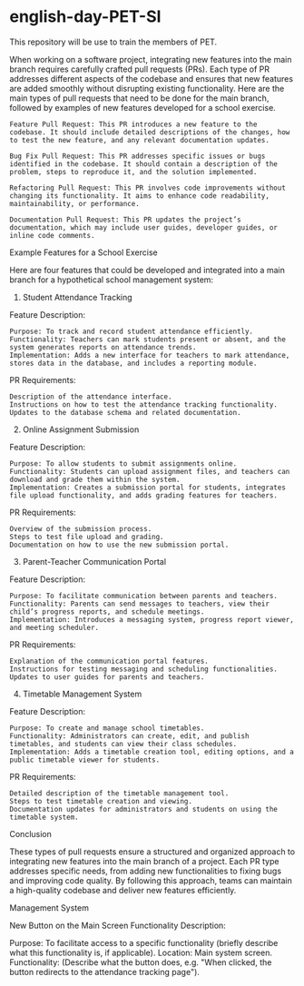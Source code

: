 # english-day-PET-SI
This repository will be use to train the members of PET.

When working on a software project, integrating new features into the main branch requires carefully crafted pull requests (PRs). Each type of PR addresses different aspects of the codebase and ensures that new features are added smoothly without disrupting existing functionality. Here are the main types of pull requests that need to be done for the main branch, followed by examples of new features developed for a school exercise.

    Feature Pull Request: This PR introduces a new feature to the codebase. It should include detailed descriptions of the changes, how to test the new feature, and any relevant documentation updates.

    Bug Fix Pull Request: This PR addresses specific issues or bugs identified in the codebase. It should contain a description of the problem, steps to reproduce it, and the solution implemented.

    Refactoring Pull Request: This PR involves code improvements without changing its functionality. It aims to enhance code readability, maintainability, or performance.

    Documentation Pull Request: This PR updates the project’s documentation, which may include user guides, developer guides, or inline code comments.

Example Features for a School Exercise

Here are four features that could be developed and integrated into a main branch for a hypothetical school management system:
1. Student Attendance Tracking

Feature Description:

    Purpose: To track and record student attendance efficiently.
    Functionality: Teachers can mark students present or absent, and the system generates reports on attendance trends.
    Implementation: Adds a new interface for teachers to mark attendance, stores data in the database, and includes a reporting module.

PR Requirements:

    Description of the attendance interface.
    Instructions on how to test the attendance tracking functionality.
    Updates to the database schema and related documentation.

2. Online Assignment Submission

Feature Description:

    Purpose: To allow students to submit assignments online.
    Functionality: Students can upload assignment files, and teachers can download and grade them within the system.
    Implementation: Creates a submission portal for students, integrates file upload functionality, and adds grading features for teachers.

PR Requirements:

    Overview of the submission process.
    Steps to test file upload and grading.
    Documentation on how to use the new submission portal.

3. Parent-Teacher Communication Portal

Feature Description:

    Purpose: To facilitate communication between parents and teachers.
    Functionality: Parents can send messages to teachers, view their child’s progress reports, and schedule meetings.
    Implementation: Introduces a messaging system, progress report viewer, and meeting scheduler.

PR Requirements:

    Explanation of the communication portal features.
    Instructions for testing messaging and scheduling functionalities.
    Updates to user guides for parents and teachers.

4. Timetable Management System

Feature Description:

    Purpose: To create and manage school timetables.
    Functionality: Administrators can create, edit, and publish timetables, and students can view their class schedules.
    Implementation: Adds a timetable creation tool, editing options, and a public timetable viewer for students.

PR Requirements:

    Detailed description of the timetable management tool.
    Steps to test timetable creation and viewing.
    Documentation updates for administrators and students on using the timetable system.

Conclusion

These types of pull requests ensure a structured and organized approach to integrating new features into the main branch of a project. Each PR type addresses specific needs, from adding new functionalities to fixing bugs and improving code quality. By following this approach, teams can maintain a high-quality codebase and deliver new features efficiently.

Management System

New Button on the Main Screen
Functionality Description:

Purpose: To facilitate access to a specific functionality (briefly describe what this functionality is, if applicable).
Location: Main system screen.
Functionality: (Describe what the button does, e.g. "When clicked, the button redirects to the attendance tracking page").
